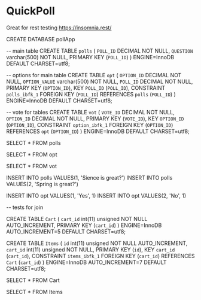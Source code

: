 # QuickPoll


Great for rest testing 
https://insomnia.rest/


CREATE DATABASE pollApp

-- main table
CREATE TABLE `polls` (
  `POLL_ID` DECIMAL NOT NULL,
  `QUESTION` varchar(500) NOT NULL,
  PRIMARY KEY (`POLL_ID`)
) ENGINE=InnoDB DEFAULT CHARSET=utf8;

-- options for main table
CREATE TABLE `opt` (
  `OPTION_ID` DECIMAL NOT NULL,
  `OPTION_VALUE` varchar(500) NOT NULL,
  `POLL_ID` DECIMAL NOT NULL,
  PRIMARY KEY (`OPTION_ID`),
  KEY `POLL_ID` (`POLL_ID`),
  CONSTRAINT `polls_ibfk_1` FOREIGN KEY (`POLL_ID`) REFERENCES `polls` (`POLL_ID`)
) ENGINE=InnoDB DEFAULT CHARSET=utf8;

-- vote for tables
CREATE TABLE `vot` (
  `VOTE_ID` DECIMAL NOT NULL,
  `OPTION_ID` DECIMAL NOT NULL,
  PRIMARY KEY (`VOTE_ID`),
  KEY `OPTION_ID` (`OPTION_ID`),
  CONSTRAINT `option_ibfk_1` FOREIGN KEY (`OPTION_ID`) REFERENCES `opt` (`OPTION_ID`)
) ENGINE=InnoDB DEFAULT CHARSET=utf8;


SELECT * FROM polls

SELECT * FROM opt

SELECT * FROM vot


INSERT INTO polls VALUES(1, 'Sience is great?')
INSERT INTO polls VALUES(2, 'Spring is great?')

INSERT INTO opt VALUES(1, 'Yes', 1)
INSERT INTO opt VALUES(2, 'No', 1)



-- tests for join

CREATE TABLE `Cart` (
  `cart_id` int(11) unsigned NOT NULL AUTO_INCREMENT,
  PRIMARY KEY (`cart_id`)
) ENGINE=InnoDB AUTO_INCREMENT=5 DEFAULT CHARSET=utf8;
 
CREATE TABLE `Items` (
  `id` int(11) unsigned NOT NULL AUTO_INCREMENT,
  `cart_id` int(11) unsigned NOT NULL,
  PRIMARY KEY (`id`),
  KEY `cart_id` (`cart_id`),
  CONSTRAINT `items_ibfk_1` FOREIGN KEY (`cart_id`) REFERENCES `Cart` (`cart_id`)
) ENGINE=InnoDB AUTO_INCREMENT=7 DEFAULT CHARSET=utf8;


SELECT * FROM Cart

SELECT * FROM Items

